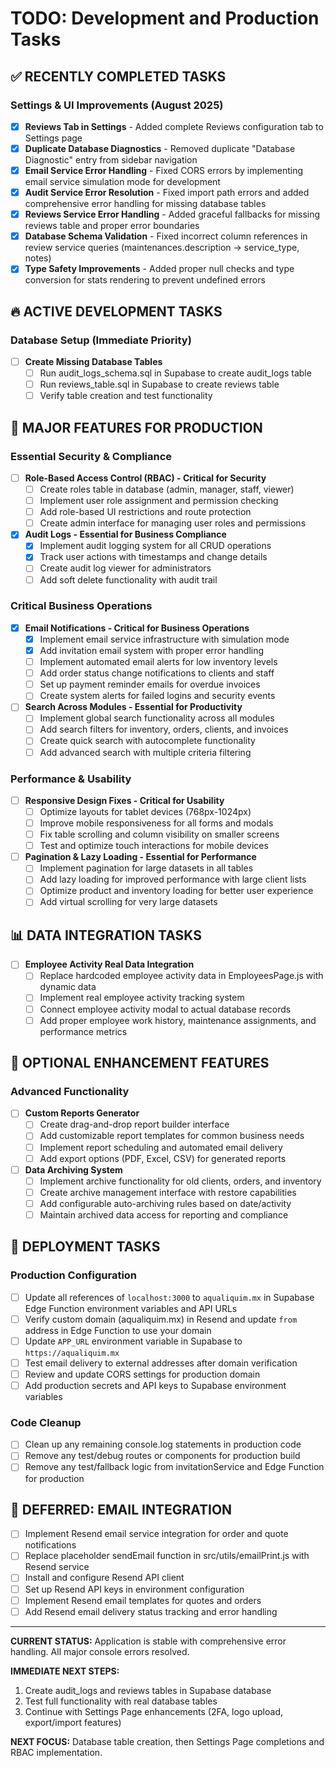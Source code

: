 # TODO: Development and Production Tasks

## ✅ RECENTLY COMPLETED TASKS

### Settings & UI Improvements (August 2025)
- [x] **Reviews Tab in Settings** - Added complete Reviews configuration tab to Settings page
- [x] **Duplicate Database Diagnostics** - Removed duplicate "Database Diagnostic" entry from sidebar navigation
- [x] **Email Service Error Handling** - Fixed CORS errors by implementing email service simulation mode for development
- [x] **Audit Service Error Resolution** - Fixed import path errors and added comprehensive error handling for missing database tables
- [x] **Reviews Service Error Handling** - Added graceful fallbacks for missing reviews table and proper error boundaries
- [x] **Database Schema Validation** - Fixed incorrect column references in review service queries (maintenances.description → service_type, notes)
- [x] **Type Safety Improvements** - Added proper null checks and type conversion for stats rendering to prevent undefined errors

## 🔥 ACTIVE DEVELOPMENT TASKS

### Database Setup (Immediate Priority)
- [ ] **Create Missing Database Tables**
  - [ ] Run audit_logs_schema.sql in Supabase to create audit_logs table
  - [ ] Run reviews_table.sql in Supabase to create reviews table
  - [ ] Verify table creation and test functionality

## 🚀 MAJOR FEATURES FOR PRODUCTION

### Essential Security & Compliance
- [ ] **Role-Based Access Control (RBAC) - Critical for Security**
  - [ ] Create roles table in database (admin, manager, staff, viewer)
  - [ ] Implement user role assignment and permission checking
  - [ ] Add role-based UI restrictions and route protection
  - [ ] Create admin interface for managing user roles and permissions

- [x] **Audit Logs - Essential for Business Compliance**
  - [x] Implement audit logging system for all CRUD operations
  - [x] Track user actions with timestamps and change details
  - [ ] Create audit log viewer for administrators
  - [ ] Add soft delete functionality with audit trail

### Critical Business Operations
- [x] **Email Notifications - Critical for Business Operations**
  - [x] Implement email service infrastructure with simulation mode
  - [x] Add invitation email system with proper error handling
  - [ ] Implement automated email alerts for low inventory levels
  - [ ] Add order status change notifications to clients and staff
  - [ ] Set up payment reminder emails for overdue invoices
  - [ ] Create system alerts for failed logins and security events

- [ ] **Search Across Modules - Essential for Productivity**
  - [ ] Implement global search functionality across all modules
  - [ ] Add search filters for inventory, orders, clients, and invoices
  - [ ] Create quick search with autocomplete functionality
  - [ ] Add advanced search with multiple criteria filtering

### Performance & Usability
- [ ] **Responsive Design Fixes - Critical for Usability**
  - [ ] Optimize layouts for tablet devices (768px-1024px)
  - [ ] Improve mobile responsiveness for all forms and modals
  - [ ] Fix table scrolling and column visibility on smaller screens
  - [ ] Test and optimize touch interactions for mobile devices

- [ ] **Pagination & Lazy Loading - Essential for Performance**
  - [ ] Implement pagination for large datasets in all tables
  - [ ] Add lazy loading for improved performance with large client lists
  - [ ] Optimize product and inventory loading for better user experience
  - [ ] Add virtual scrolling for very large datasets

## 📊 DATA INTEGRATION TASKS

- [ ] **Employee Activity Real Data Integration**
  - [ ] Replace hardcoded employee activity data in EmployeesPage.js with dynamic data
  - [ ] Implement real employee activity tracking system
  - [ ] Connect employee activity modal to actual database records
  - [ ] Add proper employee work history, maintenance assignments, and performance metrics

## 🌟 OPTIONAL ENHANCEMENT FEATURES

### Advanced Functionality
- [ ] **Custom Reports Generator**
  - [ ] Create drag-and-drop report builder interface
  - [ ] Add customizable report templates for common business needs
  - [ ] Implement report scheduling and automated email delivery
  - [ ] Add export options (PDF, Excel, CSV) for generated reports

- [ ] **Data Archiving System**
  - [ ] Implement archive functionality for old clients, orders, and inventory
  - [ ] Create archive management interface with restore capabilities
  - [ ] Add configurable auto-archiving rules based on date/activity
  - [ ] Maintain archived data access for reporting and compliance

## 🚢 DEPLOYMENT TASKS

### Production Configuration
- [ ] Update all references of `localhost:3000` to `aqualiquim.mx` in Supabase Edge Function environment variables and API URLs
- [ ] Verify custom domain (aqualiquim.mx) in Resend and update `from` address in Edge Function to use your domain
- [ ] Update `APP_URL` environment variable in Supabase to `https://aqualiquim.mx`
- [ ] Test email delivery to external addresses after domain verification
- [ ] Review and update CORS settings for production domain
- [ ] Add production secrets and API keys to Supabase environment variables

### Code Cleanup
- [ ] Clean up any remaining console.log statements in production code
- [ ] Remove any test/debug routes or components for production build
- [ ] Remove any test/fallback logic from invitationService and Edge Function for production

## 📧 DEFERRED: EMAIL INTEGRATION

- [ ] Implement Resend email service integration for order and quote notifications
- [ ] Replace placeholder sendEmail function in src/utils/emailPrint.js with Resend service
- [ ] Install and configure Resend API client
- [ ] Set up Resend API keys in environment configuration  
- [ ] Implement Resend email templates for quotes and orders
- [ ] Add Resend email delivery status tracking and error handling

---

**CURRENT STATUS:** Application is stable with comprehensive error handling. All major console errors resolved.

**IMMEDIATE NEXT STEPS:** 
1. Create audit_logs and reviews tables in Supabase database
2. Test full functionality with real database tables
3. Continue with Settings Page enhancements (2FA, logo upload, export/import features)

**NEXT FOCUS:** Database table creation, then Settings Page completions and RBAC implementation.
